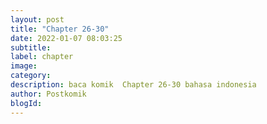 ```yaml
---
layout: post 
title: "Chapter 26-30"
date: 2022-01-07 08:03:25
subtitle: 
label: chapter
image: 
category: 
description: baca komik  Chapter 26-30 bahasa indonesia 
author: Postkomik
blogId: 
---
```

